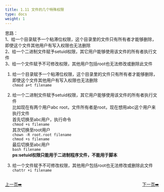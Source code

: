 ```yaml
---                        
title: 1.11 文件的几个特殊权限                   
type: docs
weight: 1
---
```


思路：  
1、给一个目录赋予一个粘滞位权限，这个目录里的文件只有所有者才能够删除，即使这个文件其他用户有写入权限也无法删除      
2、给一个二进制文件赋予setuid权限，其它用户能够使用该文件的所有者执行文件   
3、给一个文件赋予不可修改权限，其他用户包括root也无法修改或删除此文件   

1) 给一个目录赋予一个粘滞位权限，这个目录里的文件只有所有者才能够删除，即使这个文件其他用户有写入权限也无法删除    
`chmod a+t filename`   

2) 给一个二进制文件赋予setuid权限，其它用户能够使用该文件的所有者执行文件   
比如现在有两个用户abc root，文件所有者是root，现在想用abc这个用户来执行文件   
首先切换至abc用户，执行命令   
`chmod +s filename`   
其次切换至root用户      
`chown -R root.root filename`   
`chmod +s filename`   
最后切换至abc用户   
`bash filename`   
**ps:setuid权限只能用于二进制程序文件，不能用于脚本**   

3) 给一个文件赋予不可修改权限，其他用户包括root也无法修改或删除此文件   
`chattr +i filename`  



<div style="display: flex;justify-content: space-between;align-items: center;">
<p><a href="https://books.linuxwt.com/linuxwtsbc/ChapterOne/shell8">上一页➡️</a></p>
<p><a href="https://books.linuxwt.com/linuxwtsbc/ChapterOne/shell10">下一页➡️</a></p>
</div>